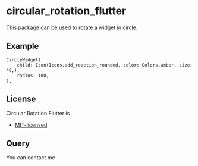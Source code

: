 # circular_rotation_flutter

This package can be used to rotate a widget in circle.

## Example

```
CircleWidget(
    child: Icon(Icons.add_reaction_rounded, color: Colors.amber, size: 48,),
    radius: 100,
),
```

## License

Circular Rotation Flutter is 

- [MIT-licensed](https://docs.flutter.dev/get-started/codelab)

## Query
You can contact me
